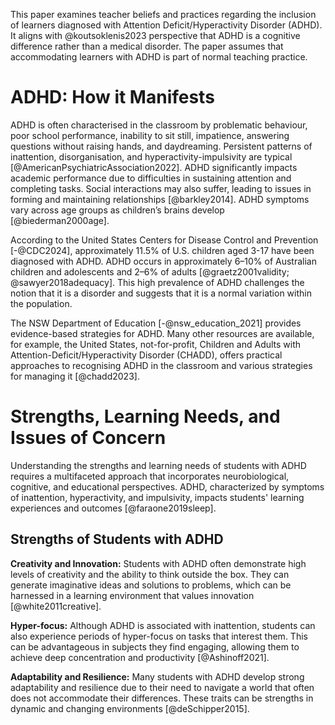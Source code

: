 This paper examines teacher beliefs and practices regarding the inclusion of learners diagnosed with Attention Deficit/Hyperactivity Disorder (ADHD). It aligns with @koutsoklenis2023 perspective that ADHD is a cognitive difference rather than a medical disorder. The paper assumes that accommodating learners with ADHD is part of normal teaching practice.

# ADHD: How it Manifests

ADHD is often characterised in the classroom by problematic behaviour, poor school performance, inability to sit still, impatience, answering questions without raising hands, and daydreaming. Persistent patterns of inattention, disorganisation, and hyperactivity-impulsivity are typical [@AmericanPsychiatricAssociation2022]. ADHD significantly impacts academic performance due to difficulties in sustaining attention and completing tasks. Social interactions may also suffer, leading to issues in forming and maintaining relationships [@barkley2014]. ADHD symptoms vary across age groups as children’s brains develop [@biederman2000age].

According to the United States Centers for Disease Control and Prevention [-@CDC2024], approximately 11.5% of U.S. children aged 3-17 have been diagnosed with ADHD. ADHD occurs in approximately 6–10% of Australian children and adolescents and 2–6% of adults [@graetz2001validity; @sawyer2018adequacy]. This high prevalence of ADHD challenges the notion that it is a disorder and suggests that it is a normal variation within the population.

The NSW Department of Education [-@nsw_education_2021] provides evidence-based strategies for ADHD. Many other resources are available, for example, the United States, not-for-profit, Children and Adults with Attention-Deficit/Hyperactivity Disorder (CHADD), offers practical approaches to recognising ADHD in the classroom and various strategies for managing it [@chadd2023].

# Strengths, Learning Needs, and Issues of Concern

Understanding the strengths and learning needs of students with ADHD requires a multifaceted approach that incorporates neurobiological, cognitive, and educational perspectives. ADHD, characterized by symptoms of inattention, hyperactivity, and impulsivity, impacts students' learning experiences and outcomes [@faraone2019sleep].

## Strengths of Students with ADHD

**Creativity and Innovation:** Students with ADHD often demonstrate high levels of creativity and the ability to think outside the box. They can generate imaginative ideas and solutions to problems, which can be harnessed in a learning environment that values innovation [@white2011creative].

**Hyper-focus:** Although ADHD is associated with inattention, students can also experience periods of hyper-focus on tasks that interest them. This can be advantageous in subjects they find engaging, allowing them to achieve deep concentration and productivity [@Ashinoff2021].

**Adaptability and Resilience:** Many students with ADHD develop strong adaptability and resilience due to their need to navigate a world that often does not accommodate their differences. These traits can be strengths in dynamic and changing environments [@deSchipper2015].
